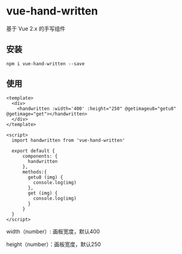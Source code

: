 # vue-hand-written

基于 Vue 2.x 的手写组件

<!-- ![screenshot](https://github.com/guoshengbo/vue-handwritten/blob/master/png.jpg?raw=true) -->

## 安装

```
npm i vue-hand-written --save
```

## 使用

```vue
<template>
  <div>
    <handwritten :width='400' :height="250" @getimageu8="getu8" @getimage="get"></handwritten>
  </div>
</template>

<script>
  import handwritten from 'vue-hand-written'

  export default {
      components: { 
        handwritten
      },
      methods:{
        getu8 (img) {
          console.log(img)
        },
        get (img) {
          console.log(img)
        }
      }
  }
</script>
```
width（number）: 画板宽度，默认400        

height（number）：画板宽度，默认250
